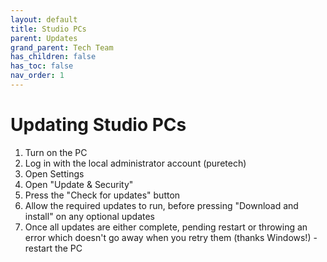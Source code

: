 ```yaml
---
layout: default
title: Studio PCs
parent: Updates
grand_parent: Tech Team
has_children: false
has_toc: false
nav_order: 1
---
```


# Updating Studio PCs

1. Turn on the PC
1. Log in with the local administrator account (puretech)
1. Open Settings
1. Open "Update & Security"
1. Press the "Check for updates" button
1. Allow the required updates to run, before pressing "Download and install" on any optional updates
1. Once all updates are either complete, pending restart or throwing an error which doesn't go away when you retry 
 them (thanks Windows!) - restart the PC